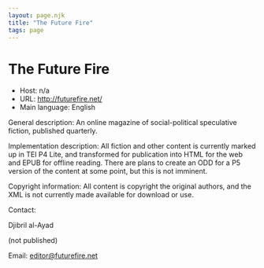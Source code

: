 ```yaml
---
layout: page.njk
title: "The Future Fire"
tags: page
---
```

# The Future Fire




* Host: n/a
* URL: <http://futurefire.net/>
* Main language: English



General description: An online magazine of social-political
 speculative fiction, published quarterly.



Implementation description:
 All fiction and other content is currently
 marked up in TEI P4 Lite, and transformed for publication
 into HTML for the web and EPUB for offline reading. There are
 plans to create an ODD for a P5 version of the content at
 some point, but this is not imminent.



Copyright information: All content is copyright the original authors,
 and the XML is not currently made available for download or
 use.



Contact:
 



Djibril al-Ayad


(not published)



Email: [editor@futurefire.net](mailto:editor@futurefire.net)





